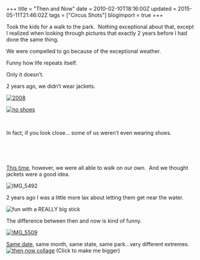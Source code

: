 +++
title = "Then and Now"
date = 2010-02-10T18:16:00Z
updated = 2015-05-11T21:46:02Z
tags = ["Circus Shots"]
blogimport = true 
+++

Took the kids for a walk to the park.&#160; Nothing exceptional about that, except I realized when looking through pictures that exactly 2 years before I had done the same thing. 

We were compelled to go because of the exceptional weather.

Funny how life repeats itself. 

Only it doesn’t. 

2 years ago, we didn’t wear jackets.&#160; 

[![2008](https://latc.s3.amazonaws.com/wp-content/uploads/2010/02/2008.jpg "2008")](https://latc.s3.amazonaws.com/wp-content/uploads/2010/02/2008.jpg)&#160; 

[![no shoes](https://latc.s3.amazonaws.com/wp-content/uploads/2010/02/noshoes.jpg "no shoes")](https://latc.s3.amazonaws.com/wp-content/uploads/2010/02/noshoes.jpg)

&#160;

In fact, if you look close… some of us weren’t even wearing shoes. 

&#160;

&#160; 

[This time](http://lifeatthecircus.com/2010/02/06/a-winter-unlike-any-ive-ever-seen/), however, we were all able to walk on our own.&#160; And we thought jackets were a good idea. 

![IMG_5492](https://latc.s3.amazonaws.com/wp-content/uploads/2010/02/IMG_5492.jpg "IMG_5492")

2 years ago I was a little more lax about letting them get near the water. 

![fun with a REALLY big stick](https://latc.s3.amazonaws.com/wp-content/uploads/2010/02/funwithaREALLYbigstick.jpg "fun with a REALLY big stick")

The difference between then and now is kind of funny.[](https://latc.s3.amazonaws.com/wp-content/uploads/2010/02/funwithaREALLYbigstick.jpg)

[![IMG_5509](https://latc.s3.amazonaws.com/wp-content/uploads/2010/02/IMG_5509.jpg "IMG_5509")](https://latc.s3.amazonaws.com/wp-content/uploads/2010/02/IMG_5509.jpg)[](https://latc.s3.amazonaws.com/wp-content/uploads/2010/02/IMG_5492.jpg)

[Same date](http://lifeatthecircus.com/2010/02/06/a-winter-unlike-any-ive-ever-seen/), same month, same state, same park…very different extremes. [![then now collage](https://latc.s3.amazonaws.com/wp-content/uploads/2010/02/thennowcollage1.jpg "then now collage")](https://latc.s3.amazonaws.com/wp-content/uploads/2010/02/then-now-collage.jpg) (Click to make me bigger)
